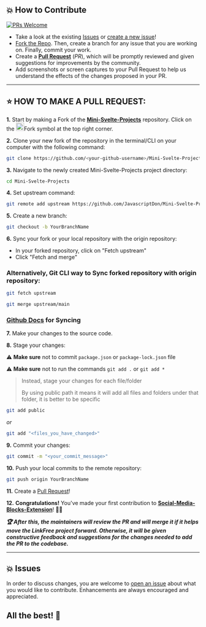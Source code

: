 ## 💥 How to Contribute

[![PRs Welcome](https://img.shields.io/badge/PRs-welcome-brightgreen.svg?style=flat-square)](https://github.com/JavascriptDon/Mini-Svelte-Projects/pulls)

- Take a look at the existing [Issues](https://github.com/JavascriptDon/Mini-Svelte-Projects/issues) or [create a new issue](https://github.com/JavascriptDon/Mini-Svelte-Projects/issues/new/choose)!
- [Fork the Repo](https://github.com/JavascriptDon/Mini-Svelte-Projects/fork). Then, create a branch for any issue that you are working on. Finally, commit your work.
- Create a **[Pull Request](https://github.com/JavascriptDon/Mini-Svelte-Projects/compare)** (_PR_), which will be promptly reviewed and given suggestions for improvements by the community.
- Add screenshots or screen captures to your Pull Request to help us understand the effects of the changes proposed in your PR.

---

## ⭐ HOW TO MAKE A PULL REQUEST:

**1.** Start by making a Fork of the [**Mini-Svelte-Projects**](https://github.com/JavascriptDon/Mini-Svelte-Projects) repository. Click on the <a href="https://github.com/JavascriptDon/Mini-Svelte-Projects/fork"><img src="https://i.imgur.com/G4z1kEe.png" height="21" width="21"></a>Fork symbol at the top right corner.

**2.** Clone your new fork of the repository in the terminal/CLI on your computer with the following command:

```bash
git clone https://github.com/<your-github-username>/Mini-Svelte-Projects
```

**3.** Navigate to the newly created Mini-Svelte-Projects project directory:

```bash
cd Mini-Svelte-Projects
```

**4.** Set upstream command:

```bash
git remote add upstream https://github.com/JavascriptDon/Mini-Svelte-Projects.git
```

**5.** Create a new branch:

```bash
git checkout -b YourBranchName
```

**6.** Sync your fork or your local repository with the origin repository:

- In your forked repository, click on "Fetch upstream"
- Click "Fetch and merge"

### Alternatively, Git CLI way to Sync forked repository with origin repository:

```bash
git fetch upstream
```

```bash
git merge upstream/main
```

### [Github Docs](https://docs.github.com/en/github/collaborating-with-pull-requests/addressing-merge-conflicts/resolving-a-merge-conflict-on-github) for Syncing

**7.** Make your changes to the source code.

**8.** Stage your changes:

⚠️ **Make sure** not to commit `package.json` or `package-lock.json` file

⚠️ **Make sure** not to run the commands `git add .` or `git add *`

> Instead, stage your changes for each file/folder
>
> By using public path it means it will add all files and folders under that folder, it is better to be specific

```bash
git add public
```

_or_

```bash
git add "<files_you_have_changed>"
```

**9.** Commit your changes:

```bash
git commit -m "<your_commit_message>"
```

**10.** Push your local commits to the remote repository:

```bash
git push origin YourBranchName
```

**11.** Create a [Pull Request](https://help.github.com/en/github/collaborating-with-issues-and-pull-requests/creating-a-pull-request)!

**12.** **Congratulations!** You've made your first contribution to [**Social-Media-Blocks-Extension**](https://github.com/JavascriptDon/Mini-Svelte-Projects/graphs/contributors)! 🙌🏼

**_:trophy: After this, the maintainers will review the PR and will merge it if it helps move the LinkFree project forward. Otherwise, it will be given constructive feedback and suggestions for the changes needed to add the PR to the codebase._**

---

## 💥 Issues

In order to discuss changes, you are welcome to [open an issue](https://github.com/JavascriptDon/Mini-Svelte-Projects/issues/new/choose) about what you would like to contribute. Enhancements are always encouraged and appreciated.

## All the best! 🥇
